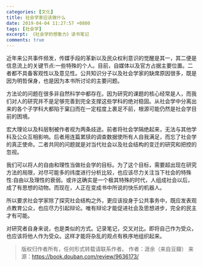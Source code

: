 ```yaml
---
categories: [文化]
title: 社会学家应该做什么
date: 2019-04-04 11:27:57 +0800
tags: [社会学]
excerpt: 《社会学的想象力》读书笔记
comments: true
---
```



近年来公共事件频发，传媒手段的革新以及民众权利意识的觉醒是其一，其二便是信息流上的关键节点:一些特殊的个人。目前，自媒体以及官方占据主要位置。二者都不具备客观性以及意见性。公共知识分子以及社会学家的缺席原因很多，既是因为明哲保身，也是因为本书所讨论的主要问题。

方法论的问题在很多非自然科学中都存在。因为研究的课题的核心经常是人，而我们对人的研究并不是足够完善到完全支撑这些学科的绝对稳固。从社会学中分离出来的各个子学科大都陷于窠臼而在一定程度上裹足不前，根源可能仍然是社会学目前的困境。

宏大理论以及科层制被作者视为两条歧途。前者将社会学隔绝起来，无法与其他学科及公众互相影响。后者用连篇累牍的调查数据使所有人自我满足，而忘了社会学的真正使命。二者共同的问题就是对当代社会以及社会结构的变迁的研究和把控的忽视。

我们可以将人的自由和理性当做社会学的目标。为了这个目标，需要超出现在研究方法的局限，对尽可能多的纬度进行分析比较，也应该尽力关注当下社会的特殊性:自由以及理性的衰弱。或许这确实是一个极其特殊的时代，人组成社会以后，成了有思想的动物。而现在，人正在变成书中所说的快乐的机器人。

所以要求社会学家除了探究社会结构之外，更应该投身于公共事务中，既应发表观点教育公众，也应尽力引起辩论。唯有辩论才能促进社会及思想进步，完全的民主才有可能。

对研究者自身来说，也是类似的方式。记录笔记，交叉对比。即将自己作为受众，也应该将他人作为受众。这样才能将杂乱的观点有秩序地组织起来。


> 版权归作者所有，任何形式转载请联系作者。
> 作者：涯余（来自豆瓣）
> 来源：https://book.douban.com/review/9636173/

